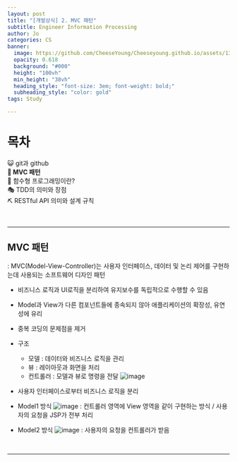 ```yaml
---
layout: post
title: "[개발상식] 2. MVC 패턴"
subtitle: Engineer Information Processing
author: Jo
categories: CS
banner: 
  image: https://github.com/CheeseYoung/Cheeseyoung.github.io/assets/132384527/5c0a6d7f-ebd1-4fe3-9971-cd12a4d5f6c7
  opacity: 0.618
  background: "#000"
  height: "100vh"
  min_height: "38vh"
  heading_style: "font-size: 3em; font-weight: bold;"
  subheading_style: "color: gold"
tags: Study

---
```


# 목차
😺 git과 github <br>
<b>🚥 MVC 패턴</b> <br>
🎱 함수형 프로그래밍이란? <br>
🎭 TDD의 의미와 장점 <br>
⛏ RESTful API 의미와 설계 규칙 <br>

<br>
<hr>

## MVC 패턴
: MVC(Model-View-Controller)는 사용자 인터페이스, 데이터 및 논리 제어를 구현하는데 사용되는 소프트웨어 디자인 패턴
- 비즈니스 로직과 UI로직을 분리하여 유지보수를 독립적으로 수행할 수 있음
- Model과 View가 다른 컴포넌트들에 종속되지 않아 애플리케이션의 확장성, 유연성에 유리
- 중복 코딩의 문제점을 제거
- 구조
  - 모델 : 데이터와 비즈니스 로직을 관리
  - 뷰 : 레이아웃과 화면을 처리
  - 컨트롤러 : 모델과 뷰로 명령을 전달
![image](https://github.com/CheeseYoung/Cheeseyoung.github.io/assets/132384527/5c0a6d7f-ebd1-4fe3-9971-cd12a4d5f6c7)
- 사용자 인터페이스로부터 비즈니스 로직을 분리

- Model1 방식
  ![image](https://github.com/CheeseYoung/Cheeseyoung.github.io/assets/132384527/a510459b-8112-4f2e-8b26-15b3b0ca8f4c)
  : 컨트롤러 영역에 View 영역을 같이 구현하는 방식 / 사용자의 요청을 JSP가 전부 처리
- Model2 방식
  ![image](https://github.com/CheeseYoung/Cheeseyoung.github.io/assets/132384527/5db832cb-dbd3-4dbe-bc29-615982999116)
  : 사용자의 요청을 컨트롤러가 받음

<br>
<hr>








